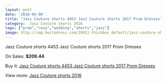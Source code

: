 ```yaml
---
layout: post
date: '2018-04-06'
title: "Jasz Couture shorts 4453 Jasz Couture shorts 2017 Prom Dresses"
category:  Jasz Couture shorts 2016
tags: ["prom","rosy","wedding","shorts","jasz"]
image: http://img.hectodress.com/29911-thickbox_default/jasz-couture-shorts-4453-jasz-couture-shorts-2012-prom-dresses.jpg
---
```

Jasz Couture shorts 4453 Jasz Couture shorts 2017 Prom Dresses

On Sales: **$209.44**
<a href="https://www.hectodress.com/-jasz-couture-shorts-2013/13810-jasz-couture-shorts-4453-jasz-couture-shorts-2012-prom-dresses.html"><amp-img layout="responsive" width="600" height="600" src="//img.hectodress.com/29911-thickbox_default/jasz-couture-shorts-4453-jasz-couture-shorts-2012-prom-dresses.jpg" alt="Jasz Couture shorts 4453 Jasz Couture shorts 2017 Prom Dresses 0" /></a>
<a href="https://www.hectodress.com/-jasz-couture-shorts-2013/13810-jasz-couture-shorts-4453-jasz-couture-shorts-2012-prom-dresses.html"><amp-img layout="responsive" width="600" height="600" src="//img.hectodress.com/29912-thickbox_default/jasz-couture-shorts-4453-jasz-couture-shorts-2012-prom-dresses.jpg" alt="Jasz Couture shorts 4453 Jasz Couture shorts 2017 Prom Dresses 1" /></a>

Buy it: [Jasz Couture shorts 4453 Jasz Couture shorts 2017 Prom Dresses](https://www.hectodress.com/-jasz-couture-shorts-2013/13810-jasz-couture-shorts-4453-jasz-couture-shorts-2012-prom-dresses.html "Jasz Couture shorts 4453 Jasz Couture shorts 2017 Prom Dresses")

View more: [ Jasz Couture shorts 2016](https://www.hectodress.com/228--jasz-couture-shorts-2013 " Jasz Couture shorts 2016")